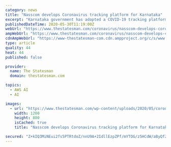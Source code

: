 ```yaml
---
category: news
title: "Nasscom develops Coronavirus tracking platform for Karnataka"
excerpt: "Karnataka government has adopted a COVID-19 tracking platform developed by Nasscom Task Force to continue its fight against the Coronavirus pandemic using technology, said the Deputy Chief Minister CN Ashwathnarayan on Saturday."
publishedDateTime: 2020-05-30T11:19:00Z
webUrl: "https://www.thestatesman.com/coronavirus/nasscom-develops-coronavirus-tracking-platform-for-karnataka-1502894381.html"
ampWebUrl: "https://www.thestatesman.com/coronavirus/nasscom-develops-coronavirus-tracking-platform-for-karnataka-1502894381.html/amp"
cdnAmpWebUrl: "https://www-thestatesman-com.cdn.ampproject.org/c/s/www.thestatesman.com/coronavirus/nasscom-develops-coronavirus-tracking-platform-for-karnataka-1502894381.html/amp"
type: article
quality: 44
heat: 44
published: false

provider:
  name: The Statesman
  domain: thestatesman.com

topics:
  - AWS AI
  - AI

images:
  - url: "https://www.thestatesman.com/wp-content/uploads/2020/05/corona-5.jpg"
    width: 1200
    height: 800
    isCached: true
    title: "Nasscom develops Coronavirus tracking platform for Karnataka"

secured: "Z+kIQ3MiNEui2fs5PTRtdoZ/nnU9A+2IdllEzpZPf/mYTOG/z5HCdW/aByQfZC84xw6tLzbqYF0VN3+jv6JAzv1IP02x2n6nnpCyiFDZnWScsrdXz2GLx3ipmYrBPFrI3vIg5xXJwlXLqljqGXvODnV9anasCbffu1xugUWtmJ3rLHk13OoBfYVJbNI+Z3XVBnlsZ37aNQka1M61j6vnd6uOtJga58i/j6SaAHHoWbYicXYcMnP1U+yvHgmDGalgN44E6/ta16NI2Wlexg0GQF6JGcQ0ZdlugIG0uyNtwVx4cx6mM55DqmWjb3bHtREZ;igdMj5BZdIcYJi1xo52TZg=="
---
```


